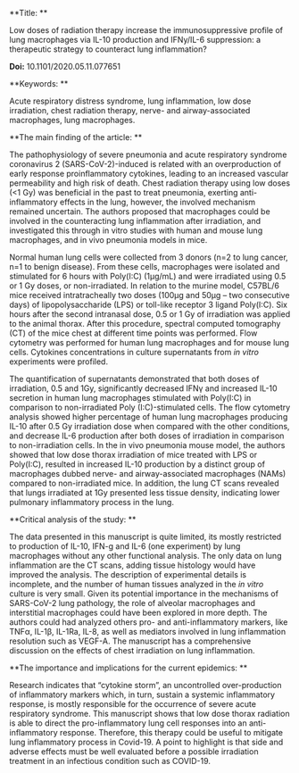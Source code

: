 **Title: **

Low doses of radiation therapy increase the immunosuppressive profile of
lung macrophages via IL-10 production and IFNy/IL-6 suppression: a
therapeutic strategy to counteract lung inflammation?

**Doi:** 10.1101/2020.05.11.077651

**Keywords: **

Acute respiratory distress syndrome, lung inflammation, low dose
irradiation, chest radiation therapy, nerve- and airway-associated
macrophages, lung macrophages.

**The main finding of the article: **

The pathophysiology of severe pneumonia and acute respiratory syndrome
coronavirus 2 (SARS-CoV-2)-induced is related with an overproduction of
early response proinflammatory cytokines, leading to an increased
vascular permeability and high risk of death. Chest radiation therapy
using low doses (&lt;1 Gy) was beneficial in the past to treat
pneumonia, exerting anti-inflammatory effects in the lung, however, the
involved mechanism remained uncertain. The authors proposed that
macrophages could be involved in the counteracting lung inflammation
after irradiation, and investigated this through in vitro studies with
human and mouse lung macrophages, and in vivo pneumonia models in mice.

Normal human lung cells were collected from 3 donors (n=2 to lung
cancer, n=1 to benign disease). From these cells, macrophages were
isolated and stimulated for 6 hours with Poly(I:C) (1µg/mL) and were
irradiated using 0.5 or 1 Gy doses, or non-irradiated. In relation to
the murine model, C57BL/6 mice received intratracheally two doses (100µg
and 50µg – two consecutive days) of lipopolysaccharide (LPS) or
toll-like receptor 3 ligand Poly(I:C). Six hours after the second
intranasal dose, 0.5 or 1 Gy of irradiation was applied to the animal
thorax. After this procedure, spectral computed tomography (CT) of the
mice chest at different time points was performed. Flow cytometry was
performed for human lung macrophages and for mouse lung cells. Cytokines
concentrations in culture supernatants from *in vitro* experiments were
profiled.

The quantification of supernatants demonstrated that both doses of
irradiation, 0.5 and 1Gy, significantly decreased IFNγ and increased
IL-10 secretion in human lung macrophages stimulated with Poly(I:C) in
comparison to non-irradiated Poly (I:C)-stimulated cells. The flow
cytometry analysis showed higher percentage of human lung macrophages
producing IL-10 after 0.5 Gy irradiation dose when compared with the
other conditions, and decrease IL-6 production after both doses of
irradiation in comparison to non-irradiation cells. In the in vivo
pneumonia mouse model, the authors showed that low dose thorax
irradiation of mice treated with LPS or Poly(I:C), resulted in increased
IL-10 production by a distinct group of macrophages dubbed nerve- and
airway-associated macrophages (NAMs) compared to non-irradiated mice. In
addition, the lung CT scans revealed that lungs irradiated at 1Gy
presented less tissue density, indicating lower pulmonary inflammatory
process in the lung.

**Critical analysis of the study: **

The data presented in this manuscript is quite limited, its mostly
restricted to production of IL-10, IFN-g and IL-6 (one experiment) by
lung macrophages without any other functional analysis. The only data on
lung inflammation are the CT scans, adding tissue histology would have
improved the analysis. The description of experimental details is
incomplete, and the number of human tissues analyzed in the *in vitro*
culture is very small. Given its potential importance in the mechanisms
of SARS-CoV-2 lung pathology, the role of alveolar macrophages and
interstitial macrophages could have been explored in more depth. The
authors could had analyzed others pro- and anti-inflammatory markers,
like TNFα, IL-1β, IL-1Ra, IL-8, as well as mediators involved in lung
inflammation resolution such as VEGF-A. The manuscript has a
comprehensive discussion on the effects of chest irradiation on lung
inflammation.

**The importance and implications for the current epidemics: **

Research indicates that “cytokine storm”, an uncontrolled
over-production of inflammatory markers which, in turn, sustain a
systemic inflammatory response, is mostly responsible for the occurrence
of severe acute respiratory syndrome. This manuscript shows that low
dose thorax radiation is able to direct the pro-inflammatory lung cell
responses into an anti-inflammatory response. Therefore, this therapy
could be useful to mitigate lung inflammatory process in Covid-19. A
point to highlight is that side and adverse effects must be well
evaluated before a possible irradiation treatment in an infectious
condition such as COVID-19.
